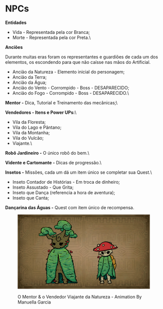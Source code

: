 # NPCs

**Entidades**

* Vida - Representada pela cor Branca;
* Morte - Representada pela cor Preta.\


**Anciões**

Durante muitas eras foram os representantes e guardiões de cada um dos elementos, os escondendo para que não caísse nas mãos do Artificial. &#x20;

* Ancião da Natureza - Elemento inicial do personagem;
* Ancião da Terra;
* Ancião da Água;
* Ancião do Vento - Corrompido - Boss - DESAPARECIDO;
* Ancião do Fogo - Corrompido - Boss - DESAPARECIDO.\


**Mentor -** Dica, Tutorial e Treinamento das mecânicas;\


**Vendedores - Itens e Power UPs:**\


* Vila da Floresta;
* Vila do Lago e Pântano;
* Vila da Montanha;
* Vila do Vulcão;
* Viajante.\


**Robô Jardineiro -** O único robô do bem.\


**Vidente e Cartomante -** Dicas de progressão.\


**Insetos -** Missões, cada um dá um item único se completar sua Quest.\


* Inseto Contador de Histórias - Em troca de dinheiro;
* Inseto Assustado - Que Grita;
* Inseto que Dança (referencia a hora de aventura);
* Inseto que Canta;

**Dançarina das Águas -** Quest com item único de recompensa.



<figure><img src="../.gitbook/assets/Idle-Personagens.gif" alt=""><figcaption><p>O Mentor &#x26; o Vendedor Viajante da Natureza - Animation By Manuella Garcia</p></figcaption></figure>

